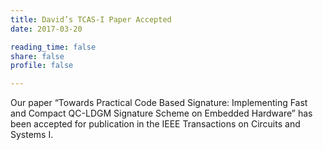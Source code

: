 ```yaml
---
title: David’s TCAS-I Paper Accepted
date: 2017-03-20

reading_time: false
share: false
profile: false

---
```

Our paper  “Towards Practical Code Based Signature: Implementing Fast and Compact QC-LDGM Signature Scheme on Embedded Hardware”  has been accepted for publication in the IEEE Transactions on Circuits and Systems I.
<!--more-->



